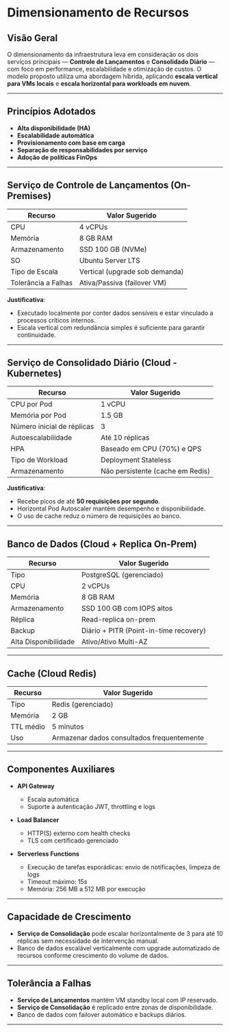 # Dimensionamento de Recursos

## Visão Geral

O dimensionamento da infraestrutura leva em consideração os dois serviços principais — **Controle de Lançamentos** e **Consolidado Diário** — com foco em performance, escalabilidade e otimização de custos. O modelo proposto utiliza uma abordagem híbrida, aplicando **escala vertical para VMs locais** e **escala horizontal para workloads em nuvem**.

---

## Princípios Adotados

- **Alta disponibilidade (HA)**
- **Escalabilidade automática**
- **Provisionamento com base em carga**
- **Separação de responsabilidades por serviço**
- **Adoção de políticas FinOps**

---

## Serviço de Controle de Lançamentos (On-Premises)

| Recurso               | Valor Sugerido              |
|-----------------------|-----------------------------|
| CPU                  | 4 vCPUs                      |
| Memória              | 8 GB RAM                     |
| Armazenamento        | SSD 100 GB (NVMe)            |
| SO                   | Ubuntu Server LTS            |
| Tipo de Escala       | Vertical (upgrade sob demanda) |
| Tolerância a Falhas  | Ativa/Passiva (failover VM)  |

**Justificativa**:
- Executado localmente por conter dados sensíveis e estar vinculado a processos críticos internos.
- Escala vertical com redundância simples é suficiente para garantir continuidade.

---

## Serviço de Consolidado Diário (Cloud - Kubernetes)

| Recurso                        | Valor Sugerido                  |
|--------------------------------|---------------------------------|
| CPU por Pod                   | 1 vCPU                          |
| Memória por Pod               | 1.5 GB                          |
| Número inicial de réplicas    | 3                               |
| Autoescalabilidade            | Até 10 réplicas                 |
| HPA                           | Baseado em CPU (70%) e QPS      |
| Tipo de Workload              | Deployment Stateless            |
| Armazenamento                 | Não persistente (cache em Redis)|

**Justificativa**:
- Recebe picos de até **50 requisições por segundo**.
- Horizontal Pod Autoscaler mantém desempenho e disponibilidade.
- O uso de cache reduz o número de requisições ao banco.

---

## Banco de Dados (Cloud + Replica On-Prem)

| Recurso                        | Valor Sugerido              |
|--------------------------------|-----------------------------|
| Tipo                          | PostgreSQL (gerenciado)     |
| CPU                           | 2 vCPUs                     |
| Memória                       | 8 GB RAM                    |
| Armazenamento                 | SSD 100 GB com IOPS altos   |
| Réplica                       | Read-replica on-prem        |
| Backup                        | Diário + PITR (Point-in-time recovery) |
| Alta Disponibilidade          | Ativo/Ativo Multi-AZ        |

---

## Cache (Cloud Redis)

| Recurso         | Valor Sugerido         |
|-----------------|------------------------|
| Tipo            | Redis (gerenciado)     |
| Memória         | 2 GB                   |
| TTL médio       | 5 minutos              |
| Uso             | Armazenar dados consultados frequentemente |

---

## Componentes Auxiliares

- **API Gateway**
  - Escala automática
  - Suporte a autenticação JWT, throttling e logs

- **Load Balancer**
  - HTTP(S) externo com health checks
  - TLS com certificado gerenciado

- **Serverless Functions**
  - Execução de tarefas esporádicas: envio de notificações, limpeza de logs
  - Timeout máximo: 15s
  - Memória: 256 MB a 512 MB por execução

---

## Capacidade de Crescimento

- **Serviço de Consolidação** pode escalar horizontalmente de 3 para até 10 réplicas sem necessidade de intervenção manual.
- Banco de dados escalável verticalmente com upgrade automatizado de recursos conforme crescimento do volume de dados.

---

## Tolerância a Falhas

- **Serviço de Lançamentos** mantém VM standby local com IP reservado.
- **Serviço de Consolidação** é replicado entre zonas de disponibilidade.
- Banco de dados com failover automático e backups diários.

---

